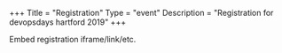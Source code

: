 +++
Title = "Registration"
Type = "event"
Description = "Registration for devopsdays hartford 2019"
+++

<div style="width:100%; text-align:left;">

Embed registration iframe/link/etc.
</div></div>
</div>
